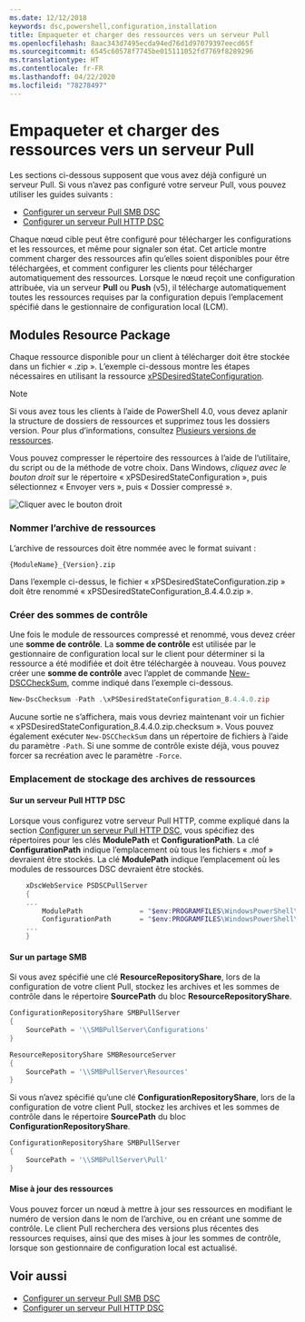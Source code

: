 ```yaml
---
ms.date: 12/12/2018
keywords: dsc,powershell,configuration,installation
title: Empaqueter et charger des ressources vers un serveur Pull
ms.openlocfilehash: 8aac343d7495ecda94ed76d1d97079397eecd65f
ms.sourcegitcommit: 6545c60578f7745be015111052fd7769f8289296
ms.translationtype: HT
ms.contentlocale: fr-FR
ms.lasthandoff: 04/22/2020
ms.locfileid: "78278497"
---
```

# <a name="package-and-upload-resources-to-a-pull-server"></a>Empaqueter et charger des ressources vers un serveur Pull

Les sections ci-dessous supposent que vous avez déjà configuré un serveur Pull. Si vous n’avez pas configuré votre serveur Pull, vous pouvez utiliser les guides suivants :

- [Configurer un serveur Pull SMB DSC](pullServerSmb.md)
- [Configurer un serveur Pull HTTP DSC](pullServer.md)

Chaque nœud cible peut être configuré pour télécharger les configurations et les ressources, et même pour signaler son état. Cet article montre comment charger des ressources afin qu’elles soient disponibles pour être téléchargées, et comment configurer les clients pour télécharger automatiquement des ressources. Lorsque le nœud reçoit une configuration attribuée, via un serveur **Pull** ou **Push** (v5), il télécharge automatiquement toutes les ressources requises par la configuration depuis l’emplacement spécifié dans le gestionnaire de configuration local (LCM).

## <a name="package-resource-modules"></a>Modules Resource Package

Chaque ressource disponible pour un client à télécharger doit être stockée dans un fichier « .zip ». L’exemple ci-dessous montre les étapes nécessaires en utilisant la ressource [xPSDesiredStateConfiguration](https://www.powershellgallery.com/packages/xPSDesiredStateConfiguration/8.4.0.0).

> [!NOTE]
> Si vous avez tous les clients à l’aide de PowerShell 4.0, vous devez aplanir la structure de dossiers de ressources et supprimez tous les dossiers version. Pour plus d’informations, consultez [Plusieurs versions de ressources](../configurations/import-dscresource.md#multiple-resource-versions).

Vous pouvez compresser le répertoire des ressources à l’aide de l’utilitaire, du script ou de la méthode de votre choix. Dans Windows, *cliquez avec le bouton droit* sur le répertoire « xPSDesiredStateConfiguration », puis sélectionnez « Envoyer vers », puis « Dossier compressé ».

![Cliquer avec le bouton droit](media/package-upload-resources/right-click.gif)

### <a name="naming-the-resource-archive"></a>Nommer l’archive de ressources

L’archive de ressources doit être nommée avec le format suivant :

```
{ModuleName}_{Version}.zip
```

Dans l’exemple ci-dessus, le fichier « xPSDesiredStateConfiguration.zip » doit être renommé « xPSDesiredStateConfiguration_8.4.4.0.zip ».

### <a name="create-checksums"></a>Créer des sommes de contrôle

Une fois le module de ressources compressé et renommé, vous devez créer une **somme de contrôle**.  La **somme de contrôle** est utilisée par le gestionnaire de configuration local sur le client pour déterminer si la ressource a été modifiée et doit être téléchargée à nouveau. Vous pouvez créer une **somme de contrôle** avec l’applet de commande [New-DSCCheckSum](/powershell/module/PSDesiredStateConfiguration/New-DSCCheckSum), comme indiqué dans l’exemple ci-dessous.

```powershell
New-DscChecksum -Path .\xPSDesiredStateConfiguration_8.4.4.0.zip
```

Aucune sortie ne s’affichera, mais vous devriez maintenant voir un fichier « xPSDesiredStateConfiguration_8.4.4.0.zip.checksum ». Vous pouvez également exécuter `New-DSCCheckSum` dans un répertoire de fichiers à l’aide du paramètre `-Path`. Si une somme de contrôle existe déjà, vous pouvez forcer sa recréation avec le paramètre `-Force`.

### <a name="where-to-store-resource-archives"></a>Emplacement de stockage des archives de ressources

#### <a name="on-a-dsc-http-pull-server"></a>Sur un serveur Pull HTTP DSC

Lorsque vous configurez votre serveur Pull HTTP, comme expliqué dans la section [Configurer un serveur Pull HTTP DSC](pullServer.md), vous spécifiez des répertoires pour les clés **ModulePath** et **ConfigurationPath**. La clé **ConfigurationPath** indique l’emplacement où tous les fichiers « .mof » devraient être stockés. La clé **ModulePath** indique l’emplacement où les modules de ressources DSC devraient être stockés.

```powershell
    xDscWebService PSDSCPullServer
    {
    ...
        ModulePath              = "$env:PROGRAMFILES\WindowsPowerShell\DscService\Modules"
        ConfigurationPath       = "$env:PROGRAMFILES\WindowsPowerShell\DscService\Configuration"
    ...
    }

```

#### <a name="on-an-smb-share"></a>Sur un partage SMB

Si vous avez spécifié une clé **ResourceRepositoryShare**, lors de la configuration de votre client Pull, stockez les archives et les sommes de contrôle dans le répertoire **SourcePath** du bloc **ResourceRepositoryShare**.

```powershell
ConfigurationRepositoryShare SMBPullServer
{
    SourcePath = '\\SMBPullServer\Configurations'
}

ResourceRepositoryShare SMBResourceServer
{
    SourcePath = '\\SMBPullServer\Resources'
}
```

Si vous n’avez spécifié qu’une clé **ConfigurationRepositoryShare**, lors de la configuration de votre client Pull, stockez les archives et les sommes de contrôle dans le répertoire **SourcePath** du bloc **ConfigurationRepositoryShare**.

```powershell
ConfigurationRepositoryShare SMBPullServer
{
    SourcePath = '\\SMBPullServer\Pull'
}
```

#### <a name="updating-resources"></a>Mise à jour des ressources

Vous pouvez forcer un nœud à mettre à jour ses ressources en modifiant le numéro de version dans le nom de l’archive, ou en créant une somme de contrôle. Le client Pull recherchera des versions plus récentes des ressources requises, ainsi que des mises à jour les sommes de contrôle, lorsque son gestionnaire de configuration local est actualisé.

## <a name="see-also"></a>Voir aussi

- [Configurer un serveur Pull SMB DSC](pullServerSmb.md)
- [Configurer un serveur Pull HTTP DSC](pullServer.md)
